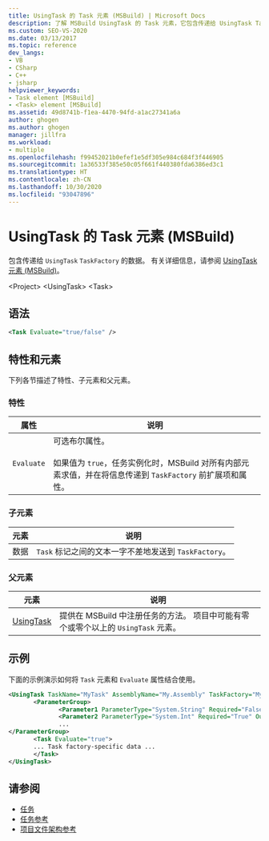 ```yaml
---
title: UsingTask 的 Task 元素 (MSBuild) | Microsoft Docs
description: 了解 MSBuild UsingTask 的 Task 元素，它包含传递给 UsingTask TaskFactory 的数据。
ms.custom: SEO-VS-2020
ms.date: 03/13/2017
ms.topic: reference
dev_langs:
- VB
- CSharp
- C++
- jsharp
helpviewer_keywords:
- Task element [MSBuild]
- <Task> element [MSBuild]
ms.assetid: 49d8741b-f1ea-4470-94fd-a1ac27341a6a
author: ghogen
ms.author: ghogen
manager: jillfra
ms.workload:
- multiple
ms.openlocfilehash: f99452021b0efef1e5df305e984c684f3f446905
ms.sourcegitcommit: 1a36533f385e50c05f661f440380fda6386ed3c1
ms.translationtype: HT
ms.contentlocale: zh-CN
ms.lasthandoff: 10/30/2020
ms.locfileid: "93047896"
---
```

# <a name="task-element-of-usingtask-msbuild"></a>UsingTask 的 Task 元素 (MSBuild)

包含传递给 `UsingTask` `TaskFactory` 的数据。 有关详细信息，请参阅 [UsingTask 元素 (MSBuild)](../msbuild/usingtask-element-msbuild.md)。

 \<Project> \<UsingTask>
 \<Task>

## <a name="syntax"></a>语法

```xml
<Task Evaluate="true/false" />
```

## <a name="attributes-and-elements"></a>特性和元素

 下列各节描述了特性、子元素和父元素。

### <a name="attributes"></a>特性

|属性|说明|
|---------------|-----------------|
|`Evaluate`|可选布尔属性。<br /><br /> 如果值为 `true`，任务实例化时，MSBuild 对所有内部元素求值，并在将信息传递到 `TaskFactory` 前扩展项和属性。|

### <a name="child-elements"></a>子元素

|元素|说明|
|-------------|-----------------|
|数据|`Task` 标记之间的文本一字不差地发送到 `TaskFactory`。|

### <a name="parent-elements"></a>父元素

| 元素 | 说明 |
| - | - |
| [UsingTask](../msbuild/usingtask-element-msbuild.md) | 提供在 MSBuild 中注册任务的方法。 项目中可能有零个或零个以上的 `UsingTask` 元素。 |

## <a name="example"></a>示例

 下面的示例演示如何将 `Task` 元素和 `Evaluate` 属性结合使用。

```xml
<UsingTask TaskName="MyTask" AssemblyName="My.Assembly" TaskFactory="MyTaskFactory">
       <ParameterGroup>
              <Parameter1 ParameterType="System.String" Required="False" Output="False"/>
              <Parameter2 ParameterType="System.Int" Required="True" Output="False"/>
              ...
</ParameterGroup>
       <Task Evaluate="true">
       ... Task factory-specific data ...
       </Task>
</UsingTask>
```

## <a name="see-also"></a>请参阅

- [任务](../msbuild/msbuild-tasks.md)
- [任务参考](../msbuild/msbuild-task-reference.md)
- [项目文件架构参考](../msbuild/msbuild-project-file-schema-reference.md)
